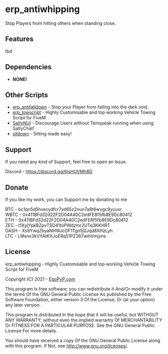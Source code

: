 # erp_antiwhipping
Stop Players from hitting others when standing close.


## Features

tbd

## Dependencies

* **NONE!**


## Other Scripts

- [erp_antifalldown](https://github.com/EgoPvP/erp_antifalldown) - Stop your Player from falling into the dark void.
- [erp_towscript](https://github.com/EgoPvP/erp_towscript) - Highly Customisable and top working Vehicle Towing Script for FiveM
- [SaltyNUI](https://github.com/EgoPvP/SaltyNUI) - Discourage Users without Temspeak running when using SaltyChat!
- [sitdown](https://github.com/EgoPvP/sitdown) - Sitting made easy!

## Support
If you need any kind of Support, feel free to open an Issue.

Discord - https://discord.gg/6jsHUVMh8G


## Donate
If you like my work, you can Support me by donating to me

BTC - bc1qn5d5hvecydfcr7xd65z2nun7a8t6wvgc9yuuxr <br>
WBTC - 0x411BFd32d22F2D04A40C2edFE8f5fb8E9Dc80412 <br>
ETH - 0x411BFd32d22F2D04A40C2edFE8f5fb8E9Dc80412 <br>
ZEC - t1XyjYpkBZpvTSD41toPWdzmr2UTq3KKHRT <br>
DASH - Xs9YwqZbyaNHWJcDF1Tgn1jQJqd8XHzLyh <br>
LTC - LMsnx3kVYAtKXJoERq51PZ367wihVmjxns <br>

## License

erp_antiwhipping - Highly Customisable and top working Vehicle Towing Script for FiveM

Copyright (C) 2021 - [EgoPvP.com](https://egopvp.com)

This program Is free software: you can redistribute it And/Or modify it under the terms Of the GNU General Public License As published by the Free Software Foundation, either version 3 Of the License, Or (at your option) any later version.

This program Is distributed In the hope that it will be useful, but WITHOUT ANY WARRANTY; without even the implied warranty Of MERCHANTABILITY Or FITNESS FOR A PARTICULAR PURPOSE. See the GNU General Public License For more details.

You should have received a copy Of the GNU General Public License along with this program. If Not, see http://www.gnu.org/licenses/.
